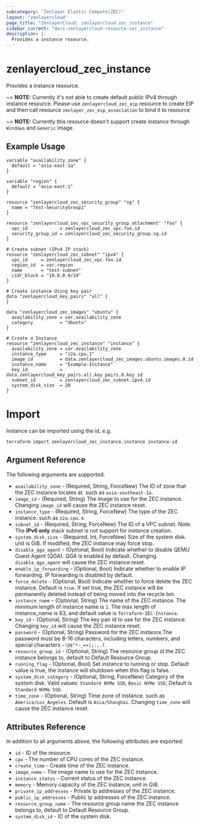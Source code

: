 ```yaml
---
subcategory: "Zenlayer Elastic Compute(ZEC)"
layout: "zenlayercloud"
page_title: "ZenlayerCloud: zenlayercloud_zec_instance"
sidebar_current: "docs-zenlayercloud-resource-zec_instance"
description: |-
  Provides a instance resource.
---
```


# zenlayercloud_zec_instance

Provides a instance resource.

~> **NOTE:** Currently it's not able to create default public IPv4 through instance resource. Please use `zenlayercloud_zec_eip` resource to create EIP and then call resource `zenlayer_zec_eip_association` to bind it to resource

~> **NOTE:** Currently this resource doesn't support create instance through `Windows` and `Generic` image.

## Example Usage

```hcl
variable "availability_zone" {
  default = "asia-east-1a"
}

variable "region" {
  default = "asia-east-1"
}

resource "zenlayercloud_zec_security_group" "sg" {
  name = "Test-SecurityGroup1"
}

resource "zenlayercloud_zec_vpc_security_group_attachment" "foo" {
  vpc_id            = zenlayercloud_zec_vpc.foo.id
  security_group_id = zenlayercloud_zec_security_group.sg.id
}

# Create subnet (IPv4 IP stack)
resource "zenlayercloud_zec_subnet" "ipv4" {
  vpc_id     = zenlayercloud_zec_vpc.foo.id
  region_id  = var.region
  name       = "test-subnet"
  cidr_block = "10.0.0.0/24"
}

# Create instance Using key pair
data "zenlayercloud_key_pairs" "all" {
}

data "zenlayercloud_zec_images" "ubuntu" {
  availability_zone = var.availability_zone
  category          = "Ubuntu"
}

# Create a Instance
resource "zenlayercloud_zec_instance" "instance" {
  availability_zone = var.availability_zone
  instance_type     = "z2a.cpu.1"
  image_id          = data.zenlayercloud_zec_images.ubuntu.images.0.id
  instance_name     = "Example-Instance"
  key_id            = data.zenlayercloud_key_pairs.all.key_pairs.0.key_id
  subnet_id         = zenlayercloud_zec_subnet.ipv4.id
  system_disk_size  = 20
}
```

# Import

Instance can be imported using the id, e.g.

```hcl
terraform import zenlayercloud_zec_instance.instance instance-id
```

## Argument Reference

The following arguments are supported:

* `availability_zone` - (Required, String, ForceNew) The ID of zone that the ZEC instance locates at. such as `asia-southeast-1a`.
* `image_id` - (Required, String) The image to use for the ZEC instance. Changing `image_id` will cause the ZEC instance reset.
* `instance_type` - (Required, String, ForceNew) The type of the ZEC instance. such as `z2a.cpu.4`.
* `subnet_id` - (Required, String, ForceNew) The ID of a VPC subnet. Note: The **IPv6 only** stack subnet is not support for instance creation.
* `system_disk_size` - (Required, Int, ForceNew) Size of the system disk. unit is GiB. If modified, the ZEC instance may force stop.
* `disable_qga_agent` - (Optional, Bool) Indicate whether to disable QEMU Guest Agent (QGA). QGA is enabled by default. Changing `disable_qga_agent` will cause the ZEC instance reset.
* `enable_ip_forwarding` - (Optional, Bool) Indicate whether to enable IP forwarding. IP forwarding is disabled by default.
* `force_delete` - (Optional, Bool) Indicate whether to force delete the ZEC instance. Default is `true`. If set true, the ZEC instance will be permanently deleted instead of being moved into the recycle bin.
* `instance_name` - (Optional, String) The name of the ZEC instance. The minimum length of instance name is `2`. The max length of instance_name is 63, and default value is `Terraform-ZEC-Instance`.
* `key_id` - (Optional, String) The key pair id to use for the ZEC instance. Changing `key_id` will cause the ZEC instance reset.
* `password` - (Optional, String) Password for the ZEC instance.The password must be 8-16 characters, including letters, numbers, and special characters `~!@$^*-_=+|;:,.?`.
* `resource_group_id` - (Optional, String) The resource group id the ZEC instance belongs to, default to Default Resource Group.
* `running_flag` - (Optional, Bool) Set instance to running or stop. Default value is true, the instance will shutdown when this flag is false.
* `system_disk_category` - (Optional, String, ForceNew) Category of the system disk. Valid values: `Standard NVMe SSD`, `Basic NVMe SSD`, Default is `Standard NVMe SSD`.
* `time_zone` - (Optional, String) Time zone of instance. such as `America/Los_Angeles`. Default is `Asia/Shanghai`. Changing `time_zone` will cause the ZEC instance reset.

## Attributes Reference

In addition to all arguments above, the following attributes are exported:

* `id` - ID of the resource.
* `cpu` - The number of CPU cores of the ZEC instance.
* `create_time` - Create time of the ZEC instance.
* `image_name` - The image name to use for the ZEC instance.
* `instance_status` - Current status of the ZEC instance.
* `memory` - Memory capacity of the ZEC instance, unit in GiB.
* `private_ip_addresses` - Private Ip addresses of the ZEC instance.
* `public_ip_addresses` - Public Ip addresses of the ZEC instance.
* `resource_group_name` - The resource group name the ZEC instance belongs to, default to Default Resource Group.
* `system_disk_id` - ID of the system disk.


